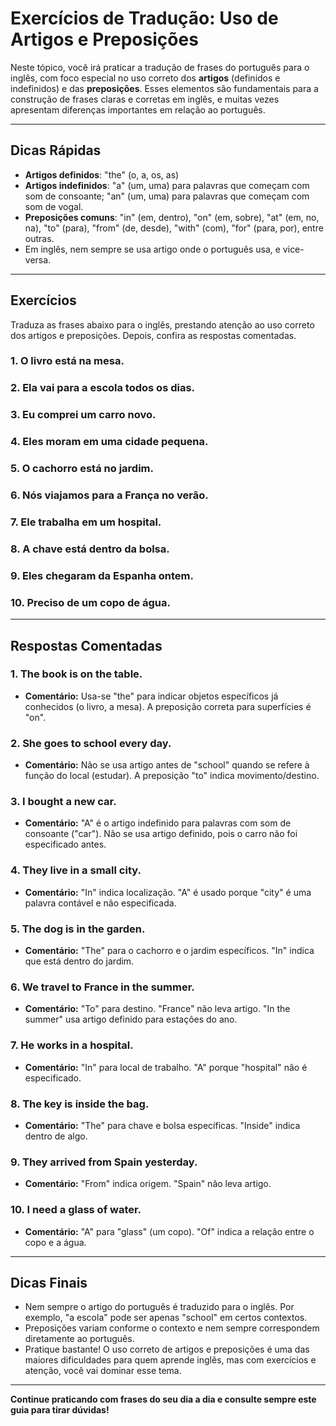 
# Exercícios de Tradução: Uso de Artigos e Preposições

Neste tópico, você irá praticar a tradução de frases do português para o inglês, com foco especial no uso correto dos **artigos** (definidos e indefinidos) e das **preposições**. Esses elementos são fundamentais para a construção de frases claras e corretas em inglês, e muitas vezes apresentam diferenças importantes em relação ao português.

---

## Dicas Rápidas

- **Artigos definidos**: "the" (o, a, os, as)
- **Artigos indefinidos**: "a" (um, uma) para palavras que começam com som de consoante; "an" (um, uma) para palavras que começam com som de vogal.
- **Preposições comuns**: "in" (em, dentro), "on" (em, sobre), "at" (em, no, na), "to" (para), "from" (de, desde), "with" (com), "for" (para, por), entre outras.
- Em inglês, nem sempre se usa artigo onde o português usa, e vice-versa.

---

## Exercícios

Traduza as frases abaixo para o inglês, prestando atenção ao uso correto dos artigos e preposições. Depois, confira as respostas comentadas.

### 1. O livro está na mesa.
### 2. Ela vai para a escola todos os dias.
### 3. Eu comprei um carro novo.
### 4. Eles moram em uma cidade pequena.
### 5. O cachorro está no jardim.
### 6. Nós viajamos para a França no verão.
### 7. Ele trabalha em um hospital.
### 8. A chave está dentro da bolsa.
### 9. Eles chegaram da Espanha ontem.
### 10. Preciso de um copo de água.

---

## Respostas Comentadas

### 1. The book is on the table.
- **Comentário:** Usa-se "the" para indicar objetos específicos já conhecidos (o livro, a mesa). A preposição correta para superfícies é "on".

### 2. She goes to school every day.
- **Comentário:** Não se usa artigo antes de "school" quando se refere à função do local (estudar). A preposição "to" indica movimento/destino.

### 3. I bought a new car.
- **Comentário:** "A" é o artigo indefinido para palavras com som de consoante ("car"). Não se usa artigo definido, pois o carro não foi especificado antes.

### 4. They live in a small city.
- **Comentário:** "In" indica localização. "A" é usado porque "city" é uma palavra contável e não especificada.

### 5. The dog is in the garden.
- **Comentário:** "The" para o cachorro e o jardim específicos. "In" indica que está dentro do jardim.

### 6. We travel to France in the summer.
- **Comentário:** "To" para destino. "France" não leva artigo. "In the summer" usa artigo definido para estações do ano.

### 7. He works in a hospital.
- **Comentário:** "In" para local de trabalho. "A" porque "hospital" não é especificado.

### 8. The key is inside the bag.
- **Comentário:** "The" para chave e bolsa específicas. "Inside" indica dentro de algo.

### 9. They arrived from Spain yesterday.
- **Comentário:** "From" indica origem. "Spain" não leva artigo.

### 10. I need a glass of water.
- **Comentário:** "A" para "glass" (um copo). "Of" indica a relação entre o copo e a água.

---

## Dicas Finais

- Nem sempre o artigo do português é traduzido para o inglês. Por exemplo, "a escola" pode ser apenas "school" em certos contextos.
- Preposições variam conforme o contexto e nem sempre correspondem diretamente ao português.
- Pratique bastante! O uso correto de artigos e preposições é uma das maiores dificuldades para quem aprende inglês, mas com exercícios e atenção, você vai dominar esse tema.

---

**Continue praticando com frases do seu dia a dia e consulte sempre este guia para tirar dúvidas!**
```
